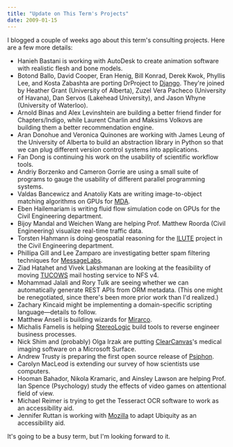 ```yaml
---
title: "Update on This Term's Projects"
date: 2009-01-15
---
```

I blogged a couple of weeks ago about this term's consulting projects.  Here are a few more details:
<ul>
  <li>Hanieh Bastani is working with AutoDesk to create animation software with realistic flesh and bone models.</li>
  <li>Botond Ballo, David Cooper, Eran Henig, Bill Konrad, Derek Kwok, Phyllis Lee, and Kosta Zabashta are porting DrProject to <a href="http://www.djangoproject.com/">Django</a>.  They're joined by Heather Grant (University of Alberta), Zuzel Vera Pacheco (University of Havana), Dan Servos (Lakehead University), and Jason Whyne (University of Waterloo).</li>
  <li>Arnold Binas and Alex Levinshtein are building a better friend finder for Chapters/Indigo, while Laurent Charlin and Maksims Volkovs are building them a better recommendation engine.</li>
  <li>Aran Donohue and Veronica Quinones are working with James Leung of the University of Alberta to build an abstraction library in Python so that we can plug different version control systems into applications.</li>
  <li>Fan Dong is continuing his work on the usability of scientific workflow tools.</li>
  <li>Andriy Borzenko and Cameron Gorrie are using a small suite of programs to gauge the usability of different parallel programming systems.</li>
  <li>Valdas Bancewicz and Anatoliy Kats are writing image-to-object matching algorithms on GPUs for <a href="http://www.mdacorporation.com">MDA</a>.</li>
  <li>Eben Hailemariam is writing fluid flow simulation code on GPUs for the Civil Engineering department.</li>
  <li>Bijoy Mandal and Weichen Wang are helping Prof. Matthew Roorda (Civil Engineering) visualize real-time traffic data.</li>
  <li>Torsten Hahmann is doing geospatial reasoning for the <a href="http://www.civil.engineering.utoronto.ca/infoabout/research/transport/subpages/ILUTE_Research.htm">ILUTE</a> project in the Civil Engineering department.</li>
  <li>Phillipa Gill and Lee Zamparo are investigating better spam filtering techniques for <a href="http://www.messagelabs.com">MessageLabs</a>.</li>
  <li>Ziad Hatahet and Vivek Lakshmanan are looking at the feasibility of moving <a href="http://www.tucowsinc.com">TUCOWS</a> mail hosting service to NFS v4.</li>
  <li>Mohammad Jalali and Rory Tulk are seeing whether we can automatically generate REST APIs from ORM metadata.  (This one might be renegotiated, since there's been more prior work than I'd realized.)</li>
  <li>Zachary Kincaid might be implementing a domain-specific scripting language—details to follow.</li>
  <li>Matthew Ansell is building wizards for <a href="http://www.mirarco.com">Mirarco</a>.</li>
  <li>Michalis Famelis is helping <a href="http://stereologic.com/">StereoLogic</a> build tools to reverse engineer business processes.</li>
  <li>Nick Shim and (probably) Olga Irzak are putting <a href="http://www.clearcanvas.ca">ClearCanvas</a>'s medical imaging software on a Microsoft Surface.</li>
  <li>Andrew Trusty is preparing the first open source release of <a href="http://psiphon.ca">Psiphon</a>.</li>
  <li>Carolyn MacLeod is extending our survey of how scientists use computers.</li>
  <li>Hooman Bahador, Nikola Kramaric, and Ainsley Lawson are helping Prof. Ian Spence (Psychology) study the effects of video games on attentional field of view.</li>
  <li>Michael Reimer is trying to get the Tesseract OCR software to work as an accessibility aid.</li>
  <li>Jennifer Ruttan is working with <a href="http://www.mozilla.org">Mozilla</a> to adapt Ubiquity as an accessibility aid.</li>
</ul>
It's going to be a busy term, but I'm looking forward to it.

